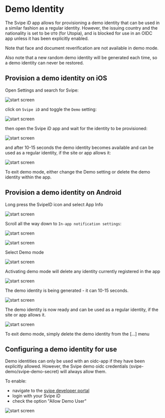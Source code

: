 # Demo Identity

The Svipe iD app allows for provisioning a demo identity that can be used in a
similar fashion as a regular identity. However, the issuing country and the
nationality is set to be `UTO` (for Utopia), and is blocked for use in an OIDC
app unless it has been explicitly enabled.

Note that face and document reverification are not available in demo mode.

Also note that a new random demo identity will be generated each time, so a demo
identity can never be restored.


## Provision a demo identity on iOS

Open Settings and search for Svipe:

![start screen](./images/demo-identity/demo-ios-1.jpg)

click on `Svipe iD` and toggle the `Demo` setting:

![start screen](./images/demo-identity/demo-ios-2.jpg)

then open the Svipe iD app and wait for the identity to be provisioned:

![start screen](./images/demo-identity/demo-ios-3.jpg)

and after 10-15 seconds the demo identity becomes available and can be used as a
regular identity, if the site or app allows it:

![start screen](./images/demo-identity/demo-ios-4.jpg)

To exit demo mode, either change the Demo setting or delete the demo identity within the app.


## Provision a demo identity on Android

Long press the SvipeID icon and select App Info

![start screen](./images/demo-identity/demo-android-1.jpg)

Scroll all the way down to `In-app notification settings`:

![start screen](./images/demo-identity/demo-android-2.jpg)


![start screen](./images/demo-identity/demo-android-3.jpg)

Select Demo mode

![start screen](./images/demo-identity/demo-android-4.jpg)

Activating demo mode will delete any identity currently registered in the app

![start screen](./images/demo-identity/demo-android-5.jpg)

The demo identity is being generated - it can 10-15 seconds.

![start screen](./images/demo-identity/demo-android-6.jpg)

The demo identity is now ready and can be used as a regular identity, if the
site or app allows it.

![start screen](./images/demo-identity/demo-android-7.jpg)

To exit demo mode, simply delete the demo identity from the [...] menu



## Configuring a demo identity for use

Demo identities can only be used with an oidc-app if they have been explicitly
allowed. However, the Svipe demo oidc credentials (svipe-demo/svipe-demo-secret)
will always allow them.

To enable:
* navigate to the [svipe developer portal](https://developer.svipe.com)
* login with your Svipe iD
* check the option "Allow Demo User"

<div class="img-80 center">

![start screen](./images/demo-identity/demo-ok.jpg)

</div>